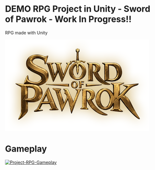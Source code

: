 # DEMO RPG Project in Unity - Sword of Pawrok - Work In Progress!!

RPG made with Unity

<div align="left">
  <img src="sop_logo2.png" width="474" height="301" alt="Centered Image">
</div>

# Gameplay
[![Project-RPG-Gameplay](https://img.youtube.com/vi/zVvVfg3hedA/0.jpg)](https://www.youtube.com/watch?v=zVvVfg3hedA)
